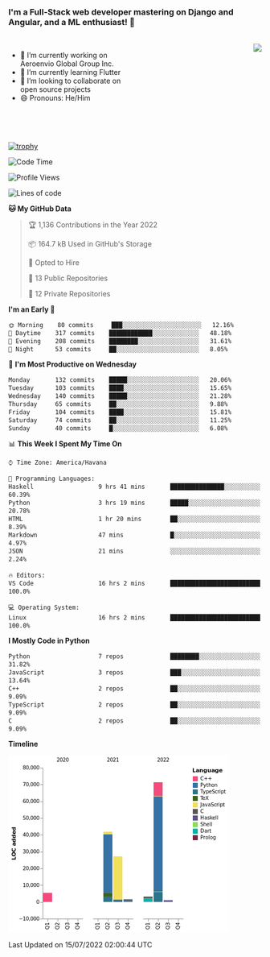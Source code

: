 ### I'm a Full-Stack web developer mastering on Django and Angular, and a ML enthusiast!  👋

<br/>

<img align="right" height="250"  src="https://media1.giphy.com/media/qgQUggAC3Pfv687qPC/giphy.gif?cid=ecf05e470ttfxgsj072btembitu1zn4ti3t3cdyg4jo5b3by&rid=giphy.gif&ct=g" />

 <div style="width:50%">
    <ul>
      <li>🔭 I’m currently working on Aeroenvio Global Group Inc.</li>
      <li>🌱 I’m currently learning Flutter</li>
      <li>👯 I’m looking to collaborate on open source projects</li>
      <li>😄 Pronouns: He/Him</li>
<!--       <li>⚡ Fun fact: I started my first professional project for a company as web dev without knowing any JS </li> -->
    </ul>
  </div>
  
<br/><br/><br/>

[![trophy](https://github-profile-trophy.vercel.app/?username=dfg-98&row=3&column=3&theme=monokai)](https://github.com/ryo-ma/github-profile-trophy)


<!--START_SECTION:waka-->
![Code Time](http://img.shields.io/badge/Code%20Time-323%20hrs%2042%20mins-blue)

![Profile Views](http://img.shields.io/badge/Profile%20Views-2-blue)

![Lines of code](https://img.shields.io/badge/From%20Hello%20World%20I%27ve%20Written-151%20Thousand%20lines%20of%20code-blue)

**🐱 My GitHub Data** 

> 🏆 1,136 Contributions in the Year 2022
 > 
> 📦 164.7 kB Used in GitHub's Storage 
 > 
> 💼 Opted to Hire
 > 
> 📜 13 Public Repositories 
 > 
> 🔑 12 Private Repositories  
 > 
**I'm an Early 🐤** 

```text
🌞 Morning    80 commits     ███░░░░░░░░░░░░░░░░░░░░░░   12.16% 
🌆 Daytime    317 commits    ████████████░░░░░░░░░░░░░   48.18% 
🌃 Evening    208 commits    ████████░░░░░░░░░░░░░░░░░   31.61% 
🌙 Night      53 commits     ██░░░░░░░░░░░░░░░░░░░░░░░   8.05%

```
📅 **I'm Most Productive on Wednesday** 

```text
Monday       132 commits    █████░░░░░░░░░░░░░░░░░░░░   20.06% 
Tuesday      103 commits    ████░░░░░░░░░░░░░░░░░░░░░   15.65% 
Wednesday    140 commits    █████░░░░░░░░░░░░░░░░░░░░   21.28% 
Thursday     65 commits     ██░░░░░░░░░░░░░░░░░░░░░░░   9.88% 
Friday       104 commits    ████░░░░░░░░░░░░░░░░░░░░░   15.81% 
Saturday     74 commits     ██░░░░░░░░░░░░░░░░░░░░░░░   11.25% 
Sunday       40 commits     █░░░░░░░░░░░░░░░░░░░░░░░░   6.08%

```


📊 **This Week I Spent My Time On** 

```text
⌚︎ Time Zone: America/Havana

💬 Programming Languages: 
Haskell                  9 hrs 41 mins       ███████████████░░░░░░░░░░   60.39% 
Python                   3 hrs 19 mins       █████░░░░░░░░░░░░░░░░░░░░   20.78% 
HTML                     1 hr 20 mins        ██░░░░░░░░░░░░░░░░░░░░░░░   8.39% 
Markdown                 47 mins             █░░░░░░░░░░░░░░░░░░░░░░░░   4.97% 
JSON                     21 mins             ░░░░░░░░░░░░░░░░░░░░░░░░░   2.24%

🔥 Editors: 
VS Code                  16 hrs 2 mins       █████████████████████████   100.0%

💻 Operating System: 
Linux                    16 hrs 2 mins       █████████████████████████   100.0%

```

**I Mostly Code in Python** 

```text
Python                   7 repos             ████████░░░░░░░░░░░░░░░░░   31.82% 
JavaScript               3 repos             ███░░░░░░░░░░░░░░░░░░░░░░   13.64% 
C++                      2 repos             ██░░░░░░░░░░░░░░░░░░░░░░░   9.09% 
TypeScript               2 repos             ██░░░░░░░░░░░░░░░░░░░░░░░   9.09% 
C                        2 repos             ██░░░░░░░░░░░░░░░░░░░░░░░   9.09%

```


**Timeline**

![Chart not found](https://raw.githubusercontent.com/dfg-98/dfg-98/main/charts/bar_graph.png) 


 Last Updated on 15/07/2022 02:00:44 UTC
<!--END_SECTION:waka-->
